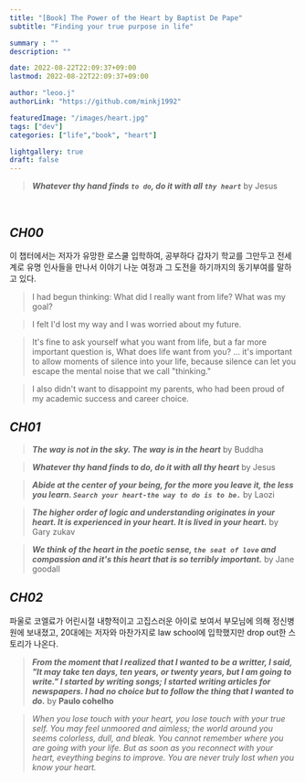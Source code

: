 ```yaml
---
title: "[Book] The Power of the Heart by Baptist De Pape"
subtitle: "Finding your true purpose in life"

summary : ""
description: ""

date: 2022-08-22T22:09:37+09:00
lastmod: 2022-08-22T22:09:37+09:00

author: "leoo.j"
authorLink: "https://github.com/minkj1992"

featuredImage: "/images/heart.jpg"
tags: ["dev"]
categories: ["life","book", "heart"]

lightgallery: true
draft: false
---
```



> ***Whatever thy hand finds `to do`, do it with all `thy heart`*** by Jesus

<!--more-->
<br />

## *CH00*

이 챕터에서는 저자가 유망한 로스쿨 입학하여, 공부하다 갑자기 학교를 그만두고 전세계로 유명 인사들을 만나서 이야기 나눈 여정과 그 도전을 하기까지의 동기부여를 말하고 있다.

> I had begun thinking: What did I really want from life? What was my goal? 


> I felt I'd lost my way and I was worried about my future.


> It's fine to ask yourself what you want from life, but a far more important question is, What does life want from you? ... it's important to allow moments of silence into your life, because silence can let you escape the mental noise that we call "thinking."


> I also didn't want to disappoint my parents, who had been proud of my academic success and career choice.



## *CH01*

> ***The way is not in the sky. The way is in the heart***  by Buddha

> ***Whatever thy hand finds to do, do it with all thy heart*** by Jesus

> ***Abide at the center of your being, for the more you leave it, the less you learn. `Search your heart-the way to do is to be.`*** by Laozi

> ***The higher order of logic and understanding originates in your heart. It is experienced in your heart. It is lived in your heart.*** by Gary zukav

> ***We think of the heart in the poetic sense, `the seat of love` and compassion and it's this heart that is so terribly important.*** by Jane goodall


## *CH02*

파울로 코엘료가 어린시절 내향적이고 고집스러운 아이로 보여서 부모님에 의해 정신병원에 보내졌고, 20대에는 저자와 마찬가지로 law school에 입학했지만 drop out한 스토리가 나온다.

> ***From the moment that I realized that I wanted to be a writter, I said, "It may take ten days, ten years, or twenty years, but I am going to write." I started by writing songs; I started writing articles for newspapers. I had no choice but to follow the thing that I wanted to do.*** by **Paulo cohelho**


> *When you lose touch with your heart, you lose touch with your true self. You may feel unmoored and aimless; the world around you seems colorless, dull, and bleak. You cannot remember where you are going with your life. But as soon as you reconnect with your heart, eveything begins to improve. You are never truly lost when you know your heart.*
